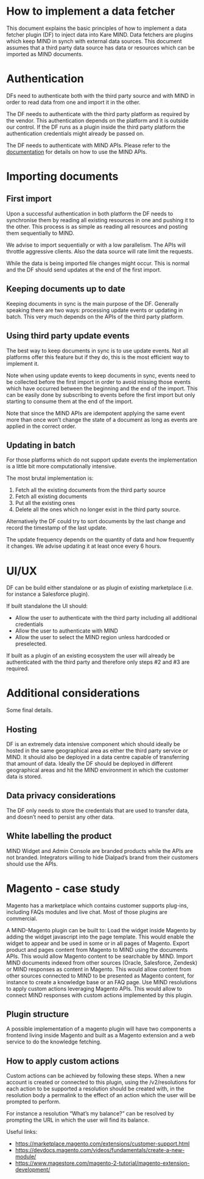 # How to implement a data fetcher

This document explains the basic principles of how to implement a data fetcher
plugin (DF) to inject data into Kare MIND. Data fetchers are plugins which keep
MIND in synch with external data sources.
This document assumes that a third party data source has data or resources
which can be imported as MIND documents.

# Authentication

DFs need to authenticate both with the third party source and with MIND in
order to read data from one and import it in the other.

The DF needs to authenticate with the third party platform as required by the
vendor. This authentication depends on the platform and it is outside our
control. If the DF runs as a plugin inside the third party platform the
authentication credentials might already be passed on.

The DF needs to authenticate with MIND APIs.
Please refer to the [documentation](http://gluru-docs.s3-website-eu-west-1.amazonaws.com/public/)
for details on how to use the MIND APIs.

# Importing documents

## First import

Upon a successful authentication in both platform the DF needs to synchronise
them by reading all existing resources in one and pushing it to the other.
This process is as simple as reading all resources and posting them
sequentially to MIND.

We advise to import sequentially or with a low parallelism. The APIs will
throttle aggressive clients. Also the data source will rate limit the requests.

While the data is being imported file changes might occur. This is normal and
the DF should send updates at the end of the first import.

## Keeping documents up to date

Keeping documents in sync is the main purpose of the DF. Generally speaking
there are two ways: processing update events or updating in batch. This very
much depends on the APIs of the third party platform.

## Using third party update events

The best way to keep documents in sync is to use update events. Not all
platforms offer this feature but if they do, this is the most efficient way
to implement it.

Note when using update events to keep documents in sync, events need to be
collected before the first import in order to avoid missing those events which
have occurred between the beginning and the end of the import. This can be
easily done by subscribing to events before the first import but only starting
to consume them at the end of the import.

Note that since the MIND APIs are idempotent applying the same event more than
once won’t change the state of a document as long as events are applied in the
correct order.

## Updating in batch

For those platforms which do not support update events the implementation is a
little bit more computationally intensive.

The most brutal implementation is:
 1. Fetch all the existing documents from the third party source
 2. Fetch all existing documents
 3. Put all the existing ones
 4.  Delete all the ones which no longer exist in the third party source.

Alternatively the DF could try to sort documents by the last change and record
the timestamp of the last update.

The update frequency depends on the quantity of data and how frequently it
changes. We advise updating it at least once every 6 hours.

# UI/UX

DF can be build either standalone or as plugin of existing marketplace
(i.e. for instance a Salesforce plugin).

If built standalone the UI should:
 *  Allow the user to authenticate with the third party including all additional credentials
 *  Allow the user to authenticate with MIND
 *  Allow the user to select the MIND region unless hardcoded or preselected.

If built as a plugin of an existing ecosystem the user will already be
authenticated with the third party and therefore only steps #2 and #3 are required.

# Additional considerations

Some final details.

## Hosting


DF is an extremely data intensive component which should ideally be hosted in
the same geographical area as either the third party service or MIND. It should
also be deployed in a data centre capable of transferring that amount of data.
Ideally the DF should be deployed in different geographical areas and hit the
MIND environment in which the customer data is stored.

## Data privacy considerations

The DF only needs to store the credentials that are used to transfer data, and
doesn’t need to persist any other data.

## White labelling the product

MIND Widget and Admin Console are branded products while the APIs are not
branded. Integrators willing to hide Dialpad’s brand from their customers should
use the APIs.

# Magento - case study

Magento has a marketplace which contains customer supports plug-ins,
including FAQs modules and live chat. Most of those plugins are commercial.

A MIND-Magento plugin can be built to:
Load the widget inside Magento by adding the widget javascript into the page
template. This would enable the widget to appear and be used in some or in all
pages of Magento.
Export product and pages content from Magento to MIND using the documents APIs.
This would allow Magento content to be searchable by MIND.
Import MIND documents indexed from other sources (Oracle, Salesforce, Zendesk)
or MIND responses as content in Magento. This would allow content from other
sources connected to MIND to be presented as Magento content, for instance to
create a knowledge base or an FAQ page.
Use MIND resolutions to apply custom actions leveraging Magento APIs.
This would allow to connect MIND responses with custom actions implemented by
this plugin.

## Plugin structure

A possible implementation of a magento plugin will have two components a
frontend living inside Magento and built as a Magento extension and a web
service to do the knowledge fetching.

## How to apply custom actions

Custom actions can be achieved by following these steps. When a new account is
created or connected to this plugin, using the /v2/resolutions for each action
to be supported a resolution should be created with, in the resolution body a
permalink to the effect of an action which the user will be prompted to perform.

For instance a resolution “What’s my balance?” can be resolved by prompting the
URL in which the user will find its balance.

Useful links:
 *  https://marketplace.magento.com/extensions/customer-support.html
 *  https://devdocs.magento.com/videos/fundamentals/create-a-new-module/
 *  https://www.magestore.com/magento-2-tutorial/magento-extension-development/
